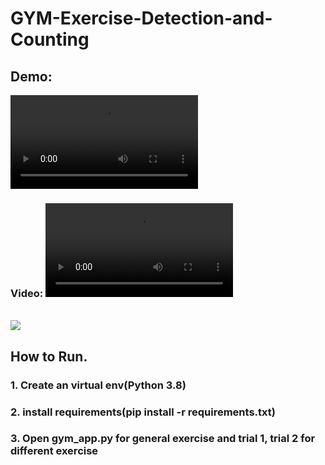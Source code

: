 # GYM-Exercise-Detection-and-Counting

## Demo:
<video controls loop>
  <source src="https://github.com/akashm99/GYM-Exercise-Detection-and-Counting/blob/main/Op/optest.mp4" type="video/mp4">
</video>

### Video:   ![op](https://github.com/akashm99/GYM-Exercise-Detection-and-Counting/blob/main/Op/test2.mp4)
<br>
<img src="Op/action_detection.PNG">

## How to Run.
### 1. Create an virtual env(Python 3.8)
### 2. install requirements(pip install -r requirements.txt)
### 3. Open gym_app.py for general exercise and trial 1, trial 2 for different exercise
